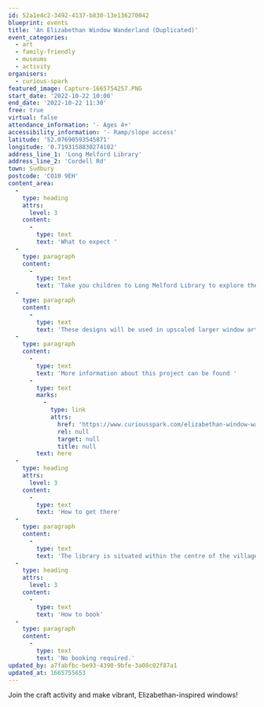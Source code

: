 ```yaml
---
id: 52a1e4c2-3492-4137-b830-13e136270042
blueprint: events
title: 'An Elizabethan Window Wanderland (Duplicated)'
event_categories:
  - art
  - family-friendly
  - museums
  - activity
organisers:
  - curious-spark
featured_image: Capture-1665754257.PNG
start_date: '2022-10-22 10:00'
end_date: '2022-10-22 11:30'
free: true
virtual: false
attendance_information: '- Ages 4+'
accessibility_information: '- Ramp/slope access'
latitude: '52.07690593545871'
longitude: '0.7193158830274102'
address_line_1: 'Long Melford Library'
address_line_2: 'Cordell Rd'
town: Sudbury
postcode: 'CO10 9EH'
content_area:
  -
    type: heading
    attrs:
      level: 3
    content:
      -
        type: text
        text: 'What to expect '
  -
    type: paragraph
    content:
      -
        type: text
        text: 'Take you children to Long Melford Library to explore the tutor period and create vibrant window displays, celebrating the joy of exploration, curiosity, and Elizabeth I’s visit to Suffolk. This project will include designing silhouettes inspired by the Elizabethan Progress in 1578 and local birds as a symbol of freedom.'
  -
    type: paragraph
    content:
      -
        type: text
        text: 'These designs will be used in upscaled larger window artwork to be displayed at night. Your designs will shine through windows across the 6 areas of Norfolk between mid-January and mid-February 2023.'
  -
    type: paragraph
    content:
      -
        type: text
        text: 'More information about this project can be found '
      -
        type: text
        marks:
          -
            type: link
            attrs:
              href: 'https://www.curiousspark.com/elizabethan-window-wanderland/'
              rel: null
              target: null
              title: null
        text: here
  -
    type: heading
    attrs:
      level: 3
    content:
      -
        type: text
        text: 'How to get there'
  -
    type: paragraph
    content:
      -
        type: text
        text: 'The library is situated within the centre of the village with Sudbury being the closest train station and bus stop being only 150m from the library.'
  -
    type: heading
    attrs:
      level: 3
    content:
      -
        type: text
        text: 'How to book'
  -
    type: paragraph
    content:
      -
        type: text
        text: 'No booking required.'
updated_by: a7fabfbc-be93-4390-9bfe-3a08c02f87a1
updated_at: 1665755653
---
```

Join the craft activity and make vibrant, Elizabethan-inspired windows!